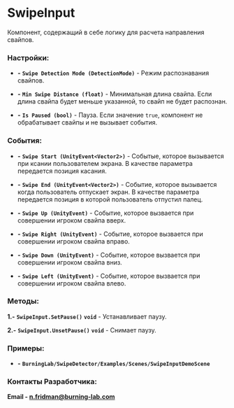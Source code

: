 ﻿# SwipeInput

Компонент, содержащий в себе логику для расчета направления свайпов.

### Настройки:
- **-** **`Swipe Detection Mode (DetectionMode)`** - Режим распознавания свайпов.

- **-** **`Min Swipe Distance (float)`** - Минимальная длина свайпа. Если длина свайпа будет меньше указанной, то свайп не будет распознан.

- **-** **`Is Paused (bool)`** - Пауза. Если значение `true`, компонент не обрабатывает свайпы и не вызывает события.

### События:
- **-** **`Swipe Start (UnityEvent<Vector2>)`** - Событые, которое вызывается при ксании пользователем экрана. В качестве параметра передается позиция касания.

- **-** **`Swipe End (UnityEvent<Vector2>)`** - Событие, которое вызывается когда пользователь отпускает экран. В качестве параметра передается позиция в которой пользователь отпустил палец.

- **-** **`Swipe Up (UnityEvent)`** - Событие, которое вызвается при совершении игроком свайпа вверх.

- **-** **`Swipe Right (UnityEvent)`** - Событие, которое вызвается при совершении игроком свайпа вправо.

- **-** **`Swipe Down (UnityEvent)`** - Событие, которое вызвается при совершении игроком свайпа вниз.

- **-** **`Swipe Left (UnityEvent)`** - Событие, которое вызвается при совершении игроком свайпа влево.

### Методы:
**1.-** **`SwipeInput.SetPause()`** **`void`** - Устанавливает паузу. 

**2.-** **`SwipeInput.UnsetPause()`** **`void`** - Снимает паузу.

### Примеры:
- **-** **`BurningLab/SwipeDetector/Examples/Scenes/SwipeInputDemoScene`**

### Контакты Разработчика:

**Email - [n.fridman@burning-lab.com](mailto://n.fridman@burning-lab.com)**
